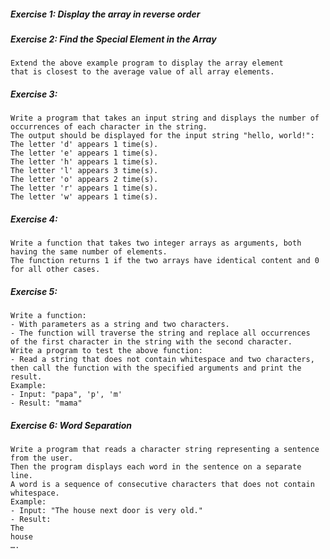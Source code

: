 ##### Exercise 1: Display the array in reverse order
##### Exercise 2: Find the Special Element in the Array
    Extend the above example program to display the array element 
    that is closest to the average value of all array elements.
##### Exercise 3:
    Write a program that takes an input string and displays the number of occurrences of each character in the string. 
    The output should be displayed for the input string "hello, world!":
    The letter 'd' appears 1 time(s).
    The letter 'e' appears 1 time(s).
    The letter 'h' appears 1 time(s).
    The letter 'l' appears 3 time(s).
    The letter 'o' appears 2 time(s).
    The letter 'r' appears 1 time(s).
    The letter 'w' appears 1 time(s).
##### Exercise 4:
    Write a function that takes two integer arrays as arguments, both having the same number of elements. 
    The function returns 1 if the two arrays have identical content and 0 for all other cases.
##### Exercise 5:
    Write a function:
    - With parameters as a string and two characters.
    - The function will traverse the string and replace all occurrences 
    of the first character in the string with the second character.
    Write a program to test the above function:
    - Read a string that does not contain whitespace and two characters, 
    then call the function with the specified arguments and print the result.
    Example:
    - Input: "papa", 'p', 'm'
    - Result: "mama"
##### Exercise 6: Word Separation
    Write a program that reads a character string representing a sentence from the user. 
    Then the program displays each word in the sentence on a separate line. 
    A word is a sequence of consecutive characters that does not contain whitespace.
    Example:
    - Input: "The house next door is very old."
    - Result:
    The
    house
    ….
